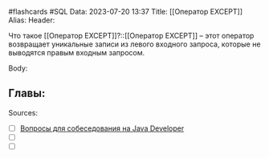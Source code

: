 #flashcards #SQL 
Data: 2023-07-20 13:37
Title: [[Оператор EXCEPT]]
Alias:
Header:

Что такое [[Оператор EXCEPT]]?::[[Оператор EXCEPT]] – этот оператор возвращает уникальные записи из левого входного запроса, которые не выводятся правым входным запросом.
<!--SR:!2023-11-03,10,490-->


Body:





Главы:
-


Sources:
- [ ] [Вопросы для собеседования на Java Developer](https://github.com/enhorse/java-interview/blob/master/README.md#%D0%9E%D0%9E%D0%9F)
- [ ] []()
- [ ] []()
